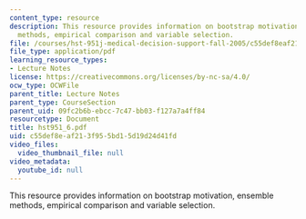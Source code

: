 ```yaml
---
content_type: resource
description: This resource provides information on bootstrap motivation, ensemble
  methods, empirical comparison and variable selection.
file: /courses/hst-951j-medical-decision-support-fall-2005/c55def8eaf213f955bd15d19d24d41fd_hst951_6.pdf
file_type: application/pdf
learning_resource_types:
- Lecture Notes
license: https://creativecommons.org/licenses/by-nc-sa/4.0/
ocw_type: OCWFile
parent_title: Lecture Notes
parent_type: CourseSection
parent_uid: 09fc2b6b-ebcc-7c47-bb03-f127a7a4ff84
resourcetype: Document
title: hst951_6.pdf
uid: c55def8e-af21-3f95-5bd1-5d19d24d41fd
video_files:
  video_thumbnail_file: null
video_metadata:
  youtube_id: null
---
```

This resource provides information on bootstrap motivation, ensemble methods, empirical comparison and variable selection.